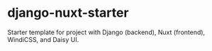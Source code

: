 # django-nuxt-starter
Starter template for project with Django (backend), Nuxt (frontend), WindiCSS, and Daisy UI.
